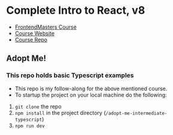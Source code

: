 # Complete Intro to React, v8

- [FrontendMasters Course](https://frontendmasters.com/courses/intermediate-react-v5/)
- [Course Website](https://react-v8.holt.courses/)
- [Course Repo](https://github.com/btholt/complete-intro-to-react-v8/)

## Adopt Me!

### This repo holds basic Typescript examples

- This repo is my follow-along for the above mentioned course.
- To startup the project on your local machine do the following:
1. `git clone` the repo
2. `npm install` in the project directory (`/adopt-me-intermediate-typescript`)
3. `npm run dev`